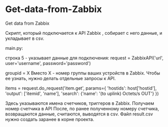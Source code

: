 # Get-data-from-Zabbix
Get data from Zabbix


Скрипт, который подключается к  API Zabbix , собирает с него данные, и укладывает в csv.

main.py: 

строка 5 - указывает данные для подключения:
request = ZabbixAPI('url', user='username', password='password')

groupid = X
Вместо Х - номер группы ваших устройств в Zabbix. Чтобы ее узнать, нужно делать отдельные запросы к API.

items = request.do_request('item.get', params={
      'hostids': host['hostid'],
      'output': ['itemid', 'name'],
      'search': {'name': '(to uplink) Octets/s OUT'}
})

Здесь указываются имена счетчиков, триггеров в Zabbix. Получаем номер счетчика в API
После, по ранее полученному номеру счетчика, возвращаются данные, считаются, выводятся в csv.
Файл result.csv нужно создать заранее в корне проекта.

